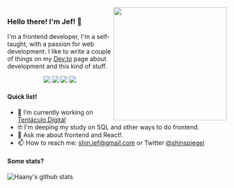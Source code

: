 <img align="right" src="https://raw.githubusercontent.com/shinspiegel/shinspiegel/master/sideimage.png" width="260px" />

### Hello there! I'm Jef! 👋

I'm a frontend developer, I'm a self-taught, with a passion for web development. I like to write a couple of things on my [Dev.to](https://dev.to/shinspiegel) page about development and this kind of stuff.

<p align="center">
<a href= "https://www.linkedin.com/in/jeferson-leite-borges-9a4bb832/"><img src="https://img.icons8.com/material-outlined/30/000000/linkedin.png"/></a>
<a href= "https://dev.to/shinspiegel"><img src="https://img.icons8.com/windows/32/000000/dev.png"/></a>
<a href= "twitter.com/shinspiegel"><img src="https://img.icons8.com/material-outlined/30/000000/twitter.png"/></a>
<a href= "mailto:shin.jef@gmail.com"><img src="https://img.icons8.com/ios-filled/28/gmail.png"/></a>
</p>

#### Quick list!

- 📱 I’m currently working on [Tentáculo.Digital](https://tentaculo.digital)
- 🤓 I'm deeping my study on SQL and other ways to do frontend.
- 💬 Ask me about frontend and React!.
- 📫 How to reach me: shin.jef@gmail.com or Twitter [@shinspiegel](twitter.com/shinspiegel)

#### Some stats?

![Haany's github stats](https://github-readme-stats.vercel.app/api?username=shinspiegel&show_icons=true&hide=[%22issues%22])
